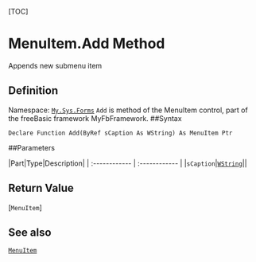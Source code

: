 [TOC]
# MenuItem.Add Method
Appends new submenu item
## Definition
Namespace: [`My.Sys.Forms`](My.Sys.Forms.md)
`Add` is method of the MenuItem control, part of the freeBasic framework MyFbFramework.
##Syntax
```freeBasic
Declare Function Add(ByRef sCaption As WString) As MenuItem Ptr
```

##Parameters

|Part|Type|Description|
| :------------ | :------------ |
|`sCaption`|[`WString`]("https://www.freebasic.net/wiki/KeyPgWString")||

## Return Value
[`MenuItem`]
## See also
[`MenuItem`](MenuItem.md)
